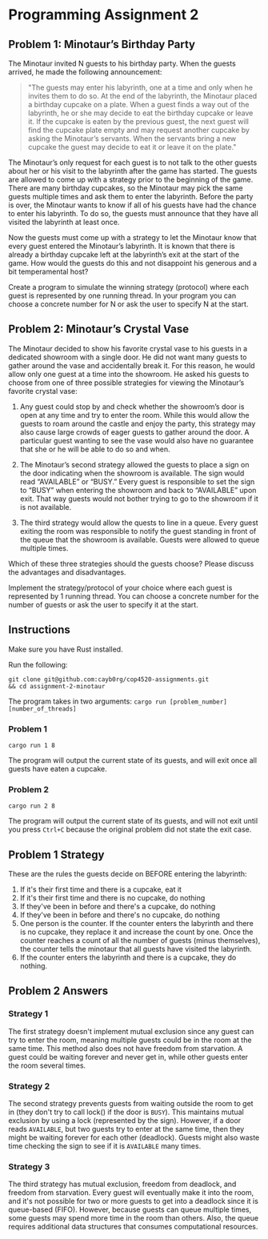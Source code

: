 # Programming Assignment 2

## Problem 1: Minotaur’s Birthday Party

The Minotaur invited N guests to his birthday party. When the guests arrived, he made
the following announcement:

> "The guests may enter his labyrinth, one at a time and only when he invites them to do so. At the end of the labyrinth, the Minotaur placed a birthday cupcake on a plate. When a guest finds a way out of the labyrinth, he or she may decide to eat the birthday cupcake or leave it. If the cupcake is eaten by the previous guest, the next guest will find the cupcake plate empty and may request another cupcake by asking the Minotaur’s servants. When the servants bring a new cupcake the guest may decide to eat it or leave it on the plate."

The Minotaur’s only request for each guest is to not talk to the other guests about her or his visit to the labyrinth after the game has started. The guests are allowed to come up with a strategy prior to the beginning of the game. There are many birthday cupcakes, so the Minotaur may pick the same guests multiple times and ask them to enter the labyrinth. Before the party is over, the Minotaur wants to know if all of his guests have had the chance to enter his labyrinth. To do so, the guests must announce that they have all visited the labyrinth at least once.

Now the guests must come up with a strategy to let the Minotaur know that every guest entered the Minotaur’s labyrinth. It is known that there is already a birthday cupcake left at the labyrinth’s exit at the start of the game. How would the guests do this and not disappoint his generous and a bit temperamental host?

Create a program to simulate the winning strategy (protocol) where each guest is represented by one running thread. In your program you can choose a concrete number for N or ask the user to specify N at the start.

## Problem 2: Minotaur’s Crystal Vase

The Minotaur decided to show his favorite crystal vase to his guests in a dedicated showroom with a single door. He did not want many guests to gather around the vase and accidentally break it. For this reason, he would allow only one guest at a time into the showroom. He asked his guests to choose from one of three possible strategies for viewing the Minotaur’s favorite crystal vase:

1) Any guest could stop by and check whether the showroom’s door is open at any time and try to enter the room. While this would allow the guests to roam around the castle and enjoy the party, this strategy may also cause large crowds of eager guests to gather around the door. A particular guest wanting to see the vase would also have no guarantee that she or he will be able to do so and when.

2) The Minotaur’s second strategy allowed the guests to place a sign on the door indicating when the showroom is available. The sign would read “AVAILABLE” or “BUSY.” Every guest is responsible to set the sign to “BUSY” when entering the showroom and back to “AVAILABLE” upon exit. That way guests would not bother trying to go to the showroom if it is not available.

3) The third strategy would allow the quests to line in a queue. Every guest exiting the room was responsible to notify the guest standing in front of the queue that the showroom is available. Guests were allowed to queue multiple times.

Which of these three strategies should the guests choose? Please discuss the advantages and disadvantages.

Implement the strategy/protocol of your choice where each guest is represented by 1 running thread. You can choose a concrete number for the number of guests or ask the user to specify it at the start.

## Instructions

Make sure you have Rust installed.

Run the following:

```[language=bash]
git clone git@github.com:cayb0rg/cop4520-assignments.git
&& cd assignment-2-minotaur
```

The program takes in two arguments: `cargo run [problem_number] [number_of_threads]`

### Problem 1

```[language=Rust]
cargo run 1 8
```

The program will output the current state of its guests, and will exit once all guests have eaten a cupcake.

### Problem 2

```[language=Rust]
cargo run 2 8
```

The program will output the current state of its guests, and will not exit until you press `Ctrl+C` because the original problem did not state the exit case.

## Problem 1 Strategy

These are the rules the guests decide on BEFORE entering the labyrinth:

1. If it's their first time and there is a cupcake, eat it
2. If it's their first time and there is no cupcake, do nothing
3. If they've been in before and there's a cupcake, do nothing
4. If they've been in before and there's no cupcake, do nothing
5. One person is the counter. If the counter enters the labyrinth and there is no cupcake, they replace it and increase the count by one. Once the counter reaches a count of all the number of guests (minus themselves), the counter tells the minotaur that all guests have visited the labyrinth.
6. If the counter enters the labyrinth and there is a cupcake, they do nothing.

## Problem 2 Answers

### Strategy 1

The first strategy doesn't implement mutual exclusion since any guest can try to enter the room, meaning multiple guests could be in the room at the same time. This method also does not have freedom from starvation. A guest could be waiting forever and never get in, while other guests enter the room several times.

### Strategy 2

The second strategy prevents guests from waiting outside the room to get in (they don't try to call lock() if the door is `BUSY`). This maintains mutual exclusion by using a lock (represented by the sign). However, if a door reads `AVAILABLE`, but two guests try to enter at the same time, then they might be waiting forever for each other (deadlock). Guests might also waste time checking the sign to see if it is `AVAILABLE` many times.

### Strategy 3

The third strategy has mutual exclusion, freedom from deadlock, and freedom from starvation. Every guest will eventually make it into the room, and it's not possible for two or more guests to get into a deadlock since it is queue-based (FIFO). However, because guests can queue multiple times, some guests may spend more time in the room than others. Also, the queue requires additional data structures that consumes computational resources.
